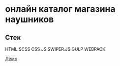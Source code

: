# онлайн каталог магазина наушников

## Стек
HTML
SCSS
CSS
JS
SWIPER.JS
GULP
WEBPACK

[Демо](https://nestluu.github.io/elegant-store/)

